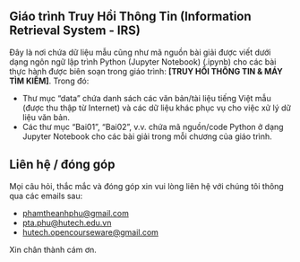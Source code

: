 ## Giáo trình Truy Hồi Thông Tin (Information Retrieval System - IRS)

Đây là nơi chứa dữ liệu mẫu cũng như mã nguồn bài giải được viết dưới dạng ngôn ngữ lập trình Python (Jupyter Notebook) (.ipynb) cho các bài thực hành được biên soạn trong giáo trình: **[TRUY HỒI THÔNG TIN & MÁY TÌM KIẾM]**. Trong đó:
 - Thư mục “data” chứa danh sách các văn bản/tài liệu tiếng Việt mẫu (được thu thập từ Internet) và các dữ liệu khác phục vụ cho việc xử lý dữ liệu văn bản.
 - Các thư mục “Bai01”, “Bai02”, v.v. chứa mã nguồn/code Python ở dạng Jupyter Notebook cho các bài giải trong mỗi chương của giáo trình. 

## Liên hệ / đóng góp
Mọi câu hỏi, thắc mắc và đóng góp xin vui lòng liên hệ với chúng tôi thông qua các emails sau: 
 - phamtheanhphu@gmail.com
 - pta.phu@hutech.edu.vn
 - hutech.opencourseware@gmail.com

Xin chân thành cám ơn.